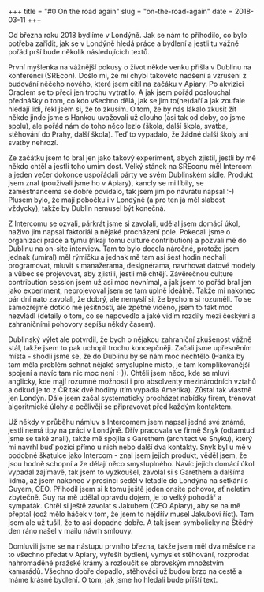+++
title = "#0 On the road again"
slug = "on-the-road-again"
date = 2018-03-11
+++

Od března roku 2018 bydlíme v Londýně. Jak se nám to přihodilo, co bylo potřeba zařídit, jak se v Londýně hledá práce a bydlení a jestli tu vážně pořád prší bude několik následujících textů.

První myšlenka na vážnější pokusy o život někde venku přišla v Dublinu na konferenci (SREcon). Došlo mi, že mi chybí takovéto nadšení a vzrušení z budování něčeho nového, které jsem cítil na začáku v Apiary. Po akvizici Oraclem se to přeci jen trochu vytratilo. A jak jsem pořád poslouchal přednášky o tom, co kdo všechno dělá, jak se jim to(ne)daří a jak zoufale hledají lidi, řekl jsem si, že to zkusím. O tom, že by nás lákalo zkusit žít někde jinde jsme s Hankou uvažovali už dlouho (asi tak od doby, co jsme spolu), ale pořád nám do toho něco lezlo (škola, další škola, svatba, stěhování do Prahy, další škola). Teď to vypadalo, že žádné další školy ani svatby nehrozí.

Ze začátku jsem to bral jen jako takový experiment, abych zjistil, jestli by mě někdo chtěl a jestli toho umím dost. Velký stánek na SREconu měl Intercom a jeden večer dokonce uspořádali párty ve svém Dublinském sídle. Produkt jsem znal (používali jsme ho v Apiary), kancly se mi líbily, se zaměstnancema se dobře povídalo, tak jsem jim po návratu napsal :-) Plusem bylo, že mají pobočku i v Londýně (a pro ten já měl slabost vždycky), takže by Dublin nemusel být konečná.

Z Intercomu se ozvali, párkrát jsme si zavolali, udělal jsem domácí úkol, naživo jim napsal faktoriál a nějaké procházení pole. Pokecali jsme o organizaci práce a týmu (říkají tomu culture contribution) a pozvali mě do Dublinu na on-site interview. Tam to bylo docela náročné, protože jsem jednak (umíral) měl rýmičku a jednak mě tam asi šest hodin nechali programovat, mluvit s manažerama, designérama, navrhovat datové modely a vůbec se projevovat, aby zjistili, jestli mě chtějí. Závěrečnou culture contribution session jsem už asi moc nevnímal, a jak jsem to pořád bral jen jako experiment, neprojevoval jsem se tam úplně ideálně. Takže mi nakonec pár dní nato zavolali, že dobrý, ale nemyslí si, že bychom si rozuměli. To se samozřejmě dotklo mé ješitnosti, ale zpětně viděno, jsem to fakt moc nezvládl (detaily o tom, co se nepovedlo a jaké vidím rozdíly mezi českými a zahraničními pohovory sepíšu někdy časem).

Dublinský výlet ale potvrdil, že bych o nějakou zahraniční zkušenost vážně stál, takže jsem to pak uchopil trochu koncepčněji. Začali jsme upřesněním místa - shodli jsme se, že do Dublinu by se nám moc nechtělo (Hanka by tam měla problém sehnat nějaké smysluplné místo, je tam komplikovanější spojení a navíc tam nic moc není :-)). Chtěli jsem něco, kde se mluví anglicky, kde mají rozumné možnosti i pro absolventy mezinárodních vztahů a odkud je to z ČR tak dvě hodiny (tím vypadla Amerika). Zůstal tak vlastně jen Londýn. Dále jsem začal systematicky procházet nabídky firem, trénovat algoritmické úlohy a pečlivěji se připravovat před každým kontaktem.

Už někdy v průběhu námluv s Intercomem jsem napsal jedné své známé, jestli nemá tipy na práci v Londýně. Dřív pracovala ve firmě Snyk (odtamtud jsme se také znali), takže mě spojila s Garethem (architect ve Snyku), který mi navrhl buď pozici přímo u nich nebo další dva kontakty. Snyk byl u mě v podobné škatulce jako Intercom - znal jsem jejich produkt, věděl jsem, že jsou hodně schopní a že dělají něco smysluplného. Navíc jejich domácí úkol vypadal zajímavě, tak jsem to vyzkoušel, zavolal si s Garethem a dalšíma lidma, až jsem nakonec v prosinci seděl v letadle do Londýna na setkání s Guyem, CEO. Přihodil jsem si k tomu ještě jeden onsite pohovor, ať neletím zbytečně. Guy na mě udělal opravdu dojem, je to velký pohodář a sympaťák. Chtěl si ještě zavolat s Jakubem (CEO Apiary), aby se na mě přeptal (což mělo háček v tom, že jsem to nejdřív musel Jakubovi říct). Tam jsem ale už tušil, že to asi dopadne dobře. A tak jsem symbolicky na Štědrý den ráno našel v mailu návrh smlouvy.

Domluvili jsme se na nástupu prvního března, takže jsem měl dva měsíce na to všechno předat v Apiary, vyřešit bydlení, vymyslet stěhování, rozprodat nahromaděné pražské krámy a rozloučit se obrovským množstvím kamarádů. Všechno dobře dopadlo, stěhováci už budou brzo na cestě a máme krásné bydlení. O tom, jak jsme ho hledali bude příští text.
